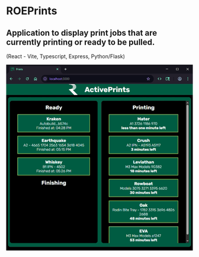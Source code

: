 # ROEPrints

## Application to display print jobs that are currently printing or ready to be pulled.

(React - Vite, Typescript, Express, Python/Flask)

![ROEPrintsDemoGIF](./demoFiles/ROEPrints_DemoGIF.gif)
